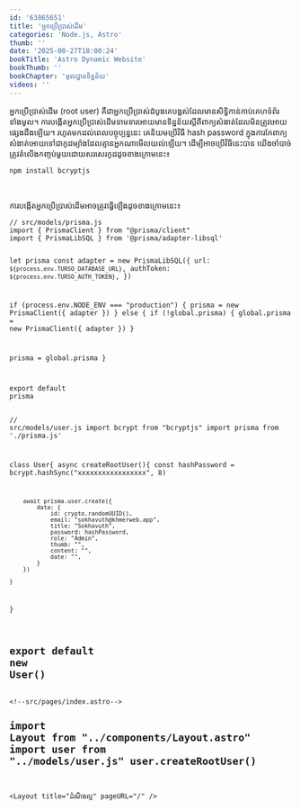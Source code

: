 ```yaml
---
id: '63865651'
title: 'អ្នក​ប្រើប្រាស់​​ដើម'
categories: 'Node.js, Astro'
thumb: ''
date: '2025-08-27T18:00:24'
bookTitle: 'Astro Dynamic Website'
bookThumb: ''
bookChapter: 'មូលដ្ឋាន​ទិន្នន័យ'
videos: ''
---
```

<p>អ្នក​ប្រើប្រាស់​ដើម​ (root user) គឺ​ជា​អ្នក​ប្រើប្រាស់​ដំបូង​គេ​បង្អស់​ដែល​មាន​​សិទ្ធិ​កាន់កាប់​គេហទំព័រ​ទាំងមូល​។ ការបង្កើត​អ្នក​ប្រើប្រាស់​ដើម​ទាមទារ​អោយ​មាន​ទិន្នន័យ​ស្តី​ពី​ពាក្យ​សំងាត់​ដែល​មិន​ត្រូវ​អោយ​ផ្សេង​ដឹង​ឡើយ​។ រហូត​មកដល់​ពេល​បច្ចុប្បន្ន​នេះ គេនិយម​ប្រើ​វិធី hash password ក្នុង​ការ​កែ​ពាក្យ​សំងាត់​អោយ​ទៅ​ជា​កូដ​ម្យ៉ាង​ដែល​គ្មាន​អ្នកណា​មើល​យល់​ឡើយ​។ ដើម្បី​អាច​ប្រើ​វិធី​នេះ​បាន​ យើង​ចាំបាច់​ត្រូវ​តំលើង​កញ្ចប់​មួយ​ដោយ​សរសេរ​កូដ​ដូច​ខាង​ក្រោម​នេះ៖</p><pre><code>npm install bcryptjs</code></pre><p>&nbsp;</p><p>ការបង្កើត​អ្នក​ប្រើប្រាស់​ដើម​អាច​ត្រូវ​ធ្វើ​ឡើង​ដូច​ខាង​ក្រោម​នេះ៖</p><pre><code class="js javascript js-code">// src/models/prisma.js
import { PrismaClient } from "@prisma/client"
import { PrismaLibSQL } from '@prisma/adapter-libsql'

let prisma
const adapter = new PrismaLibSQL({
  url: `${process.env.TURSO_DATABASE_URL}`,
  authToken: `${process.env.TURSO_AUTH_TOKEN}`,
})

if (process.env.NODE_ENV === "production") {
  prisma = new PrismaClient({ adapter })
} else {
  if (!global.prisma) {
    global.prisma = new PrismaClient({ adapter })
  }

  prisma = global.prisma
}

export default prisma</code></pre><pre><code class="js javascript js-code">// src/models/user.js
import bcrypt from "bcryptjs"
import prisma from './prisma.js'

class User{
    async createRootUser(){
        const hashPassword = bcrypt.hashSync("xxxxxxxxxxxxxxxxx", 8)

        await prisma.user.create({
            data: {
                id: crypto.randomUUID(),
                email: "sokhavuth@khmerweb.app",
                title: "Sokhavuth",
                password: hashPassword,
                role: "Admin",
                thumb: "",
                content: "",
                date: "",
            }
        })
        
    }
}

export default new User()</code></pre><pre><code class="svelte">&lt;!--src/pages/index.astro--&gt;
---
import Layout from "../components/Layout.astro"
import user from "../models/user.js"
user.createRootUser()
---
 
&lt;Layout title="ដំណឹង​ល្អ" pageURL="/" /&gt;</code></pre>
